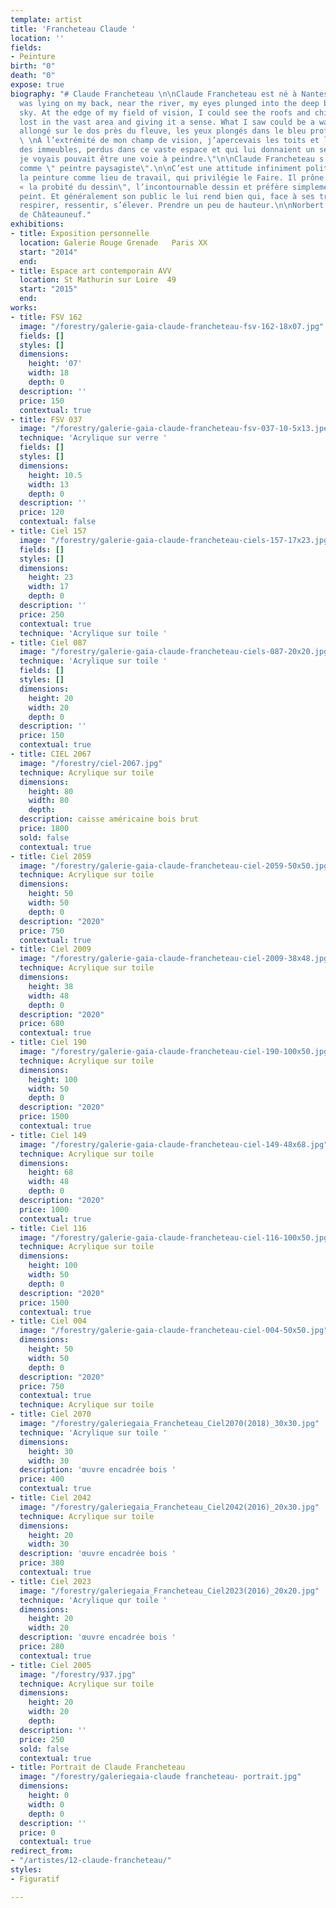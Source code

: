 ```yaml
---
template: artist
title: 'Francheteau Claude '
location: ''
fields:
- Peinture
birth: "0"
death: "0"
expose: true
biography: "# Claude Francheteau \n\nClaude Francheteau est né à Nantes, en 1971.\n\n\"I
  was lying on my back, near the river, my eyes plunged into the deep blue of the
  sky. At the edge of my field of vision, I could see the roofs and chimneys of buildings,
  lost in the vast area and giving it a sense. What I saw could be a way to paint.\"\n\n\"J’étais
  allongé sur le dos près du fleuve, les yeux plongés dans le bleu profond du ciel.
  \ \nÀ l’extrémité de mon champ de vision, j’apercevais les toits et les cheminées
  des immeubles, perdus dans ce vaste espace et qui lui donnaient un sens.  \nCe que
  je voyais pouvait être une voie à peindre.\"\n\nClaude Francheteau s'affirme délibérément
  comme \" peintre paysagiste\".\n\nC’est une attitude infiniment politique qui revendique
  la peinture comme lieu de travail, qui privilégie le Faire. Il prône le dessin,
  « la probité du dessin\", l’incontournable dessin et préfère simplement faire voir.\n\nIl
  peint. Et généralement son public le lui rend bien qui, face à ses travaux, dit
  respirer, ressentir, s’élever. Prendre un peu de hauteur.\n\nNorbert Marsal- Carl
  de Châteauneuf."
exhibitions:
- title: Exposition personnelle
  location: Galerie Rouge Grenade   Paris XX
  start: "2014"
  end: 
- title: Espace art contemporain AVV
  location: St Mathurin sur Loire  49
  start: "2015"
  end: 
works:
- title: FSV 162
  image: "/forestry/galerie-gaia-claude-francheteau-fsv-162-18x07.jpg"
  fields: []
  styles: []
  dimensions:
    height: '07'
    width: 18
    depth: 0
  description: ''
  price: 150
  contextual: true
- title: FSV 037
  image: "/forestry/galerie-gaia-claude-francheteau-fsv-037-10-5x13.jpeg"
  technique: 'Acrylique sur verre '
  fields: []
  styles: []
  dimensions:
    height: 10.5
    width: 13
    depth: 0
  description: ''
  price: 120
  contextual: false
- title: Ciel 157
  image: "/forestry/galerie-gaia-claude-francheteau-ciels-157-17x23.jpg"
  fields: []
  styles: []
  dimensions:
    height: 23
    width: 17
    depth: 0
  description: ''
  price: 250
  contextual: true
  technique: 'Acrylique sur toile '
- title: Ciel 087
  image: "/forestry/galerie-gaia-claude-francheteau-ciels-087-20x20.jpg"
  technique: 'Acrylique sur toile '
  fields: []
  styles: []
  dimensions:
    height: 20
    width: 20
    depth: 0
  description: ''
  price: 150
  contextual: true
- title: CIEL 2067
  image: "/forestry/ciel-2067.jpg"
  technique: Acrylique sur toile
  dimensions:
    height: 80
    width: 80
    depth: 
  description: caisse américaine bois brut
  price: 1800
  sold: false
  contextual: true
- title: Ciel 2059
  image: "/forestry/galerie-gaia-claude-francheteau-ciel-2059-50x50.jpg"
  technique: Acrylique sur toile
  dimensions:
    height: 50
    width: 50
    depth: 0
  description: "2020"
  price: 750
  contextual: true
- title: Ciel 2009
  image: "/forestry/galerie-gaia-claude-francheteau-ciel-2009-38x48.jpg"
  technique: Acrylique sur toile
  dimensions:
    height: 38
    width: 48
    depth: 0
  description: "2020"
  price: 680
  contextual: true
- title: Ciel 190
  image: "/forestry/galerie-gaia-claude-francheteau-ciel-190-100x50.jpg"
  technique: Acrylique sur toile
  dimensions:
    height: 100
    width: 50
    depth: 0
  description: "2020"
  price: 1500
  contextual: true
- title: Ciel 149
  image: "/forestry/galerie-gaia-claude-francheteau-ciel-149-48x68.jpg"
  technique: Acrylique sur toile
  dimensions:
    height: 68
    width: 48
    depth: 0
  description: "2020"
  price: 1000
  contextual: true
- title: Ciel 116
  image: "/forestry/galerie-gaia-claude-francheteau-ciel-116-100x50.jpg"
  technique: Acrylique sur toile
  dimensions:
    height: 100
    width: 50
    depth: 0
  description: "2020"
  price: 1500
  contextual: true
- title: Ciel 004
  image: "/forestry/galerie-gaia-claude-francheteau-ciel-004-50x50.jpg"
  dimensions:
    height: 50
    width: 50
    depth: 0
  description: "2020"
  price: 750
  contextual: true
  technique: Acrylique sur toile
- title: Ciel 2070
  image: "/forestry/galeriegaia_Francheteau_Ciel2070(2018)_30x30.jpg"
  technique: 'Acrylique sur toile '
  dimensions:
    height: 30
    width: 30
  description: 'œuvre encadrée bois '
  price: 400
  contextual: true
- title: Ciel 2042
  image: "/forestry/galeriegaia_Francheteau_Ciel2042(2016)_20x30.jpg"
  technique: Acrylique sur toile
  dimensions:
    height: 20
    width: 30
  description: 'œuvre encadrée bois '
  price: 380
  contextual: true
- title: Ciel 2023
  image: "/forestry/galeriegaia_Francheteau_Ciel2023(2016)_20x20.jpg"
  technique: 'Acrylique qur toile '
  dimensions:
    height: 20
    width: 20
  description: 'œuvre encadrée bois '
  price: 280
  contextual: true
- title: Ciel 2005
  image: "/forestry/937.jpg"
  technique: Acrylique sur toile
  dimensions:
    height: 20
    width: 20
    depth: 
  description: ''
  price: 250
  sold: false
  contextual: true
- title: Portrait de Claude Francheteau
  image: "/forestry/galeriegaia-claude francheteau- portrait.jpg"
  dimensions:
    height: 0
    width: 0
    depth: 0
  description: ''
  price: 0
  contextual: true
redirect_from:
- "/artistes/12-claude-francheteau/"
styles:
- Figuratif

---
```


